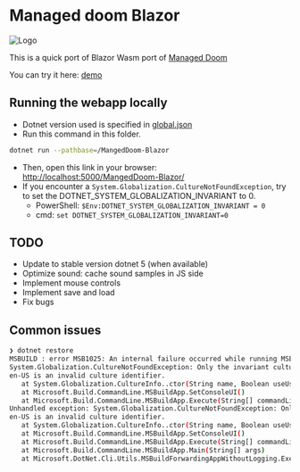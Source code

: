 # Managed doom Blazor

![Logo](./media/logo.jpg)

This is a quick port of Blazor Wasm port of [Managed Doom](https://github.com/sinshu/managed-doom)

You can try it here: [demo](https://yostane.github.io/MangedDoom-Blazor/)

## Running the webapp locally

-   Dotnet version used is specified in [global.json](./global.json)
-   Run this command in this folder.

```sh
dotnet run --pathbase=/MangedDoom-Blazor
```

-   Then, open this link in your browser: [http://localhost:5000/MangedDoom-Blazor/](http://localhost:5000/MangedDoom-Blazor/)
-   If you encounter a `System.Globalization.CultureNotFoundException`, try to set the DOTNET_SYSTEM_GLOBALIZATION_INVARIANT to 0.
    -   PowerShell: `$Env:DOTNET_SYSTEM_GLOBALIZATION_INVARIANT = 0`
    -   cmd: `set DOTNET_SYSTEM_GLOBALIZATION_INVARIANT=0`

## TODO

-   Update to stable version dotnet 5 (when available)
-   Optimize sound: cache sound samples in JS side
-   Implement mouse controls
-   Implement save and load
-   Fix bugs

## Common issues

```sh
❯ dotnet restore
MSBUILD : error MSB1025: An internal failure occurred while running MSBuild.
System.Globalization.CultureNotFoundException: Only the invariant culture is supported in globalization-invariant mode. See https://aka.ms/GlobalizationInvariantMode for more information. (Parameter 'name')
en-US is an invalid culture identifier.
   at System.Globalization.CultureInfo..ctor(String name, Boolean useUserOverride)
   at Microsoft.Build.CommandLine.MSBuildApp.SetConsoleUI()
   at Microsoft.Build.CommandLine.MSBuildApp.Execute(String[] commandLine)
Unhandled exception: System.Globalization.CultureNotFoundException: Only the invariant culture is supported in globalization-invariant mode. See https://aka.ms/GlobalizationInvariantMode for more information. (Parameter 'name')
en-US is an invalid culture identifier.
   at System.Globalization.CultureInfo..ctor(String name, Boolean useUserOverride)
   at Microsoft.Build.CommandLine.MSBuildApp.SetConsoleUI()
   at Microsoft.Build.CommandLine.MSBuildApp.Execute(String[] commandLine)
   at Microsoft.Build.CommandLine.MSBuildApp.Main(String[] args)
   at Microsoft.DotNet.Cli.Utils.MSBuildForwardingAppWithoutLogging.ExecuteInProc(String[] arguments)
```
